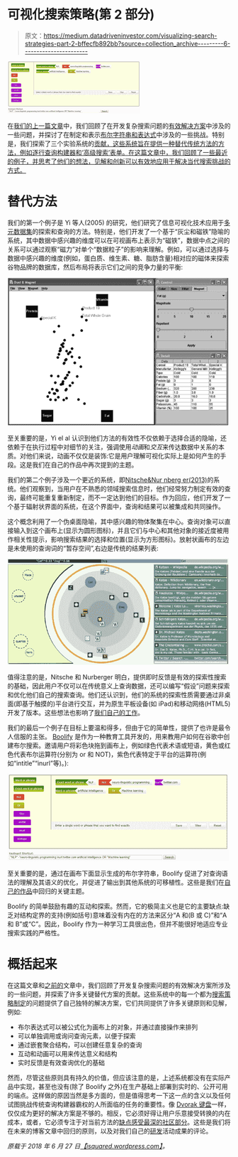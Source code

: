 # 可视化搜索策略(第 2 部分)

> 原文：<https://medium.datadriveninvestor.com/visualizing-search-strategies-part-2-bffecfb892bb?source=collection_archive---------6----------------------->

![](img/cce3d5a4fe0dd8d587417db8e46b0a4d.png)

在[我们的上一篇文章](https://isquared.wordpress.com/2018/06/21/visualizing-search-strategies-part-1/)中，我们回顾了在开发复杂搜索问题的[有效解决方案](https://isquared.wordpress.com/2018/06/14/think-outside-the-search-box/)中涉及的一些问题，并探讨了在制定和表示[布尔字符串和表达式](http://booleanblackbelt.com/2008/12/basic-boolean-search-operators-and-query-modifiers-explained/)中涉及的一些挑战。特别是，我们探索了三个实验系统的[贡献，这些系统旨在提供一种替代传统方法的方法，例如逐行查询构建器和‘高级搜索’表单。在这篇文章中，我们回顾了一些最近的例子，并思考了他们的想法，见解和创新可以有效地应用于解决当代搜索挑战的方式。](https://isquared.wordpress.com/2018/06/21/visualizing-search-strategies-part-1/)

# 替代方法

我们的第一个例子是 Yi 等人(2005) 的研究，他们研究了信息可视化技术应用于[多元数据集](https://en.wikipedia.org/wiki/Multivariate_statistics)的探索和查询的方法。特别是，他们开发了一个基于“灰尘和磁铁”隐喻的系统，其中数据中感兴趣的维度可以在可视画布上表示为“磁铁”，数据中点之间的关系可以通过观察“磁力”对单个“数据粒子”的影响来理解。例如，可以通过选择与数据中感兴趣的维度(例如，蛋白质、维生素、糖、脂肪含量)相对应的磁体来探索谷物品牌的数据库，然后布局将表示它们之间的竞争力量的平衡:

![](img/e05afb1f08f788d29f57773dc23e0db7.png)

至关重要的是，Yi el al 认识到他们方法的有效性不仅依赖于选择合适的隐喻，还依赖于在执行过程中对细节的关注，强调使用*动画*和*交互*来传达数据中关系的本质。对他们来说，动画不仅仅是装饰:它是用户理解可视化实际上是如何产生的手段。这是我们在自己的作品中再次提到的主题。

我们的第二个例子涉及一个更近的系统，即[Nitsche&Nur nberg er(2013)](https://link.springer.com/chapter/10.1007/978-3-642-39209-2_28)的系统。他们观察到，当用户在不熟悉的领域搜索信息时，他们经常努力制定有效的查询，最终可能重复重新制定，而不一定达到他们的目标。作为回应，他们开发了一个基于辐射状界面的系统，在这个界面中，查询和结果可以被集成和共同操作。

这个概念利用了一个伪桌面隐喻，其中感兴趣的物体聚集在中心。查询对象可以直接输入到这个画布上(显示为圆形图标)，并且它们与中心和其他对象的接近度被用作相关性提示，影响搜索结果的选择和位置(显示为方形图标)。放射状画布的左边是未使用的查询词的“暂存空间”,右边是传统的结果列表:

![](img/3ca6896e440881fdfb35b09b5fa78b53.png)

值得注意的是，Nitsche 和 Nurberger 明白，提供即时反馈是有效的探索性搜索的基础，因此用户不仅可以在传统意义上查询数据，还可以编写“假设”问题来探索和优化他们自己的搜索查询。他们还认识到，他们的系统的探索性质需要通过非桌面(即基于触摸的)平台进行交互，并为原生平板设备(如 iPad)和移动网络(HTML5)开发了版本。这些想法也影响了[我们自己的工作](https://www.2dsearch.com/)。

我们的最后一个例子在目标上要温和得多，但由于它的简单性，提供了也许是最令人信服的主张。 [Boolify](https://www.kidzsearch.com/boolify/) 是作为一种教育工具开发的，用来教用户如何在谷歌中创建布尔搜索。邀请用户将彩色块拖到画布上，例如绿色代表术语或短语，黄色或红色代表布尔运算符(分别为 or 和 NOT)，紫色代表特定于平台的运算符(例如“intitle”“inurl”等)。):

![](img/fdaba7dd3603de527090d3dc18d346a9.png)

至关重要的是，通过在画布下面显示生成的布尔字符串，Boolify 促进了对查询语法的理解及其语义的优化，并促进了输出到其他系统的可移植性。这些是我们在[自己的作品](https://www.2dsearch.com/)中回归的关键主题。

Boolify 的简单鼓励有趣的互动和探索。然而，它的极简主义也是它的主要缺点:缺乏对结构定界的支持(例如括号)意味着没有内在的方法来区分“A 和(B 或 C)”和“A 和 B”或“C”。因此，Boolify 作为一种学习工具很出色，但并不能很好地适应专业搜索实践的严格性。

# 概括起来

在这篇文章和[之前的](https://isquared.wordpress.com/2018/06/21/visualizing-search-strategies-part-1/)文章中，我们回顾了开发复杂搜索问题的有效解决方案所涉及的一些问题，并探索了许多关键替代方案的贡献。这些系统中的每一个都为[搜索策略制定](https://isquared.wordpress.com/2018/06/14/think-outside-the-search-box/)的问题提供了自己独特的解决方案，它们共同提供了许多关键原则和见解，例如:

*   布尔表达式可以被公式化为画布上的对象，并通过直接操作来排列
*   可以单独调用或询问查询元素，以便于探索
*   通过嵌套聚合结构，可以创建任意复杂的查询
*   互动和动画可以用来传达意义和结构
*   实时反馈是有效查询优化的基础

然而，尽管这些原则具有持久的价值，但应该注意的是，上述系统都没有在实际产品中实现，甚至也没有(除了 Boolify 之外)在生产基础上部署到实时的、公开可用的端点。这样做的原因当然是多方面的，但是值得思考一下这一点的含义以及任何试图挑战传统查询构建器霸权的人所面临的任务的重要性。像 [Dvorak 键盘](https://simple.wikipedia.org/wiki/Dvorak_keyboard)一样，仅仅成为更好的解决方案是不够的。相反，它必须好得让用户乐意接受转换的内在成本，或者，它必须专注于对当前方法的[缺点感受最深的社区部分](https://isquared.wordpress.com/2015/09/08/search-strategies-considered-harmful/)。这些是我们将在未来的博客文章中回归的原则，以及对我们自己的[研发](https://www.2dsearch.com/randd/)活动成果的评论。

*原载于 2018 年 6 月 27 日*[*【isquared.wordpress.com】*](https://isquared.wordpress.com/2018/06/27/visualizing-search-strategies-part-2/)*。*